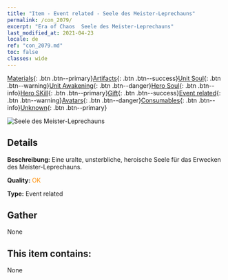 ```yaml
---
title: "Item - Event related - Seele des Meister-Leprechauns"
permalink: /con_2079/
excerpt: "Era of Chaos  Seele des Meister-Leprechauns"
last_modified_at: 2021-04-23
locale: de
ref: "con_2079.md"
toc: false
classes: wide
---
```

 [Materials](/ItemsDE/){: .btn .btn--primary}[Artifacts](/ItemsDE/Artifacts/){: .btn .btn--success}[Unit Soul](/ItemsDE/UnitSoul/){: .btn .btn--warning}[Unit Awakening](/ItemsDE/UnitAwakening/){: .btn .btn--danger}[Hero Soul](/ItemsDE/HeroSoul/){: .btn .btn--info}[Hero SKill](/ItemsDE/HeroSkill/){: .btn .btn--primary}[Gift](/ItemsDE/Gift/){: .btn .btn--success}[Event related](/ItemsDE/Events/){: .btn .btn--warning}[Avatars](/ItemsDE/Avatars/){: .btn .btn--danger}[Consumables](/ItemsDE/Consumables/){: .btn .btn--info}[Unknown](/ItemsDE/Unknown/){: .btn .btn--primary}

 ![Seele des Meister-Leprechauns](/images/t/juexing_909.jpg)

## Details
 **Beschreibung:** Eine uralte, unsterbliche, heroische Seele für das Erwecken des Meister-Leprechauns.

 **Quality:** <span style="color: #FF8C00">OK</span>

 **Type:** Event related

## Gather

  None

## This item contains:

  None

